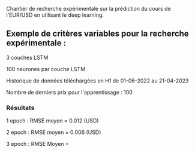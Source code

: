 
Chantier de recherche expérimentale sur la prédiction du cours de l'EUR/USD en utilisant le deep learning.

## Exemple de critères variables pour la recherche expérimentale :

3 couches LSTM

100 neurones par couche LSTM

Historique de données téléchargées en H1 de 01-06-2022 au 21-04-2023

Nombre de derniers prix pour l'apprentissage : 100

### Résultats

1 epoch : RMSE moyen = 0.012 (USD)

2 epoch : RMSE moyen = 0.006 (USD)

3 epoch : RMSE Moyen = 
